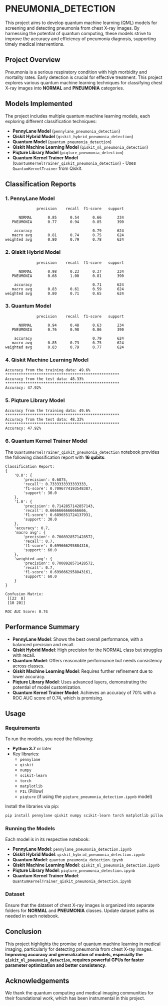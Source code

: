 
# PNEUMONIA_DETECTION

This project aims to develop quantum machine learning (QML) models for screening and detecting pneumonia from chest X-ray images. By harnessing the potential of quantum computing, these models strive to improve the accuracy and efficiency of pneumonia diagnosis, supporting timely medical interventions.

## Project Overview

Pneumonia is a serious respiratory condition with high morbidity and mortality rates. Early detection is crucial for effective treatment. This project explores various quantum machine learning techniques for classifying chest X-ray images into **NORMAL** and **PNEUMONIA** categories.

## Models Implemented

The project includes multiple quantum machine learning models, each exploring different classification techniques:

- **PennyLane Model** (`pennylane_pneumonia_detection`)
- **Qiskit Hybrid Model** (`qiskit_hybrid_pneumonia_detection`)
- **Quantum Model** (`quantum_pneumonia_detection`)
- **Qiskit Machine Learning Model** (`qiskit_ml_pneumonia_detection`)
- **Piqture Library Model** (`piqture_pneumonia_detection`)
- **Quantum Kernel Trainer Model** (`QuantumKernelTrainer_qiskit_pneumonia_detection`) - Uses `QuantumKernelTrainer` from Qiskit.

## Classification Reports

### 1. PennyLane Model

```
              precision    recall  f1-score   support

      NORMAL       0.85      0.54      0.66       234
   PNEUMONIA       0.77      0.94      0.85       390

    accuracy                           0.79       624
   macro avg       0.81      0.74      0.75       624
weighted avg       0.80      0.79      0.78       624
```

### 2. Qiskit Hybrid Model

```
              precision    recall  f1-score   support

      NORMAL       0.98      0.23      0.37       234
   PNEUMONIA       0.68      1.00      0.81       390

    accuracy                           0.71       624
   macro avg       0.83      0.61      0.59       624
weighted avg       0.80      0.71      0.65       624
```

### 3. Quantum Model

```
              precision    recall  f1-score   support

      NORMAL       0.94      0.48      0.63       234
   PNEUMONIA       0.76      0.98      0.86       390

    accuracy                           0.79       624
   macro avg       0.85      0.73      0.75       624
weighted avg       0.83      0.79      0.77       624
```

### 4. Qiskit Machine Learning Model

```
Accuracy from the training data: 49.6%
***************************************************
Accuracy from the test data: 48.33%
***************************************************
Accuracy: 47.92%
```

### 5. Piqture Library Model

```
Accuracy from the training data: 49.6%
***************************************************
Accuracy from the test data: 48.33%
***************************************************
Accuracy: 47.92%
```

### 6. Quantum Kernel Trainer Model

The `QuantumKernelTrainer_qiskit_pneumonia_detection` notebook provides the following classification report with **16 qubits**:

```
Classification Report:
{
    '0.0': {
        'precision': 0.6875,
        'recall': 0.7333333333333333,
        'f1-score': 0.7096774193548387,
        'support': 30.0
    },
    '1.0': {
        'precision': 0.7142857142857143,
        'recall': 0.6666666666666666,
        'f1-score': 0.6896551724137931,
        'support': 30.0
    },
    'accuracy': 0.7,
    'macro avg': {
        'precision': 0.7008928571428572,
        'recall': 0.7,
        'f1-score': 0.699666295884316,
        'support': 60.0
    },
    'weighted avg': {
        'precision': 0.7008928571428572,
        'recall': 0.7,
        'f1-score': 0.6996662958843161,
        'support': 60.0
    }
}

Confusion Matrix:
 [[22  8]
 [10 20]]

ROC AUC Score: 0.74
```

## Performance Summary

- **PennyLane Model**: Shows the best overall performance, with a balanced precision and recall.
- **Qiskit Hybrid Model**: High precision for the NORMAL class but struggles with recall.
- **Quantum Model**: Offers reasonable performance but needs consistency across classes.
- **Qiskit Machine Learning Model**: Requires further refinement due to lower accuracy.
- **Piqture Library Model**: Uses advanced layers, demonstrating the potential of model customization.
- **Quantum Kernel Trainer Model**: Achieves an accuracy of 70% with a ROC AUC score of 0.74, which is promising.

## Usage

### Requirements

To run the models, you need the following:

- **Python 3.7** or later
- Key libraries:
  - `pennylane`
  - `qiskit`
  - `numpy`
  - `scikit-learn`
  - `torch`
  - `matplotlib`
  - `PIL` (Pillow)
  - `piqture` (if using the `piqture_pneumonia_detection.ipynb` model)

Install the libraries via pip:

```bash
pip install pennylane qiskit numpy scikit-learn torch matplotlib pillow piqture
```

### Running the Models

Each model is in its respective notebook:

- **PennyLane Model**: `pennylane_pneumonia_detection.ipynb`
- **Qiskit Hybrid Model**: `qiskit_hybrid_pneumonia_detection.ipynb`
- **Quantum Model**: `quantum_pneumonia_detection.ipynb`
- **Qiskit Machine Learning Model**: `qiskit_ml_pneumonia_detection.ipynb`
- **Piqture Library Model**: `piqture_pneumonia_detection.ipynb`
- **Quantum Kernel Trainer Model**: `QuantumKernelTrainer_qiskit_pneumonia_detection.ipynb`

### Dataset

Ensure that the dataset of chest X-ray images is organized into separate folders for **NORMAL** and **PNEUMONIA** classes. Update dataset paths as needed in each notebook.

## Conclusion

This project highlights the promise of quantum machine learning in medical imaging, particularly for detecting pneumonia from chest X-ray images. **Improving accuracy and generalization of models, especially the `qiskit_ml_pneumonia_detection`, requires powerful GPUs for faster parameter optimization and better consistency**.

## Acknowledgements

We thank the quantum computing and medical imaging communities for their foundational work, which has been instrumental in this project.
